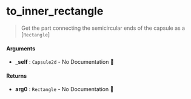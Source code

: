 # to\_inner\_rectangle

>  Get the part connecting the semicircular ends of the capsule as a [`Rectangle`]

#### Arguments

- **\_self** : `Capsule2d` \- No Documentation 🚧

#### Returns

- **arg0** : `Rectangle` \- No Documentation 🚧